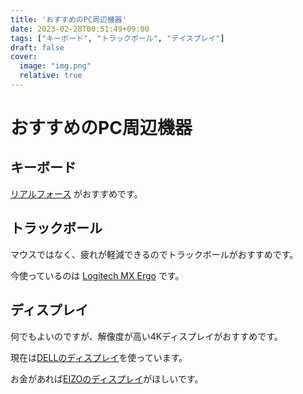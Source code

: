 ```yaml
---
title: 'おすすめのPC周辺機器'
date: 2023-02-28T00:51:49+09:00
tags: ["キーボード", "トラックボール", "デイスプレイ"]
draft: false
cover:
  image: "img.png"
  relative: true
---
```


# おすすめのPC周辺機器

## キーボード

[リアルフォース](https://www.amazon.co.jp/REALFORCE-%E3%83%8F%E3%82%A4%E3%83%96%E3%83%AA%E3%83%83%E3%83%89%E3%83%A2%E3%83%87%E3%83%AB-Bluetooth-%E9%9D%99%E9%9B%BB%E5%AE%B9%E9%87%8F%E7%84%A1%E6%8E%A5%E7%82%B9%E6%96%B9%E5%BC%8F-R3HB13/dp/B09VPH3P8K?keywords=%E3%83%AA%E3%82%A2%E3%83%AB%E3%83%95%E3%82%A9%E3%83%BC%E3%82%B9+%E8%8B%B1%E8%AA%9E%E9%85%8D%E5%88%97&qid=1677512754&sprefix=%E3%83%AA%E3%82%A2%E3%83%AB%E3%83%95%E3%82%A9%E3%83%BC%E3%82%B9+eigo%2Caps%2C202&sr=8-2-spons&psc=1&spLa=ZW5jcnlwdGVkUXVhbGlmaWVyPUExNDBYTUM3R1FaMDhVJmVuY3J5cHRlZElkPUEwMjIyMDUyUTgzRzVQSjlDNktCJmVuY3J5cHRlZEFkSWQ9QUxNNVhEQkRQQU9HTCZ3aWRnZXROYW1lPXNwX2F0ZiZhY3Rpb249Y2xpY2tSZWRpcmVjdCZkb05vdExvZ0NsaWNrPXRydWU%3D&linkCode=ll1&tag=kenji021-22&linkId=5fa49bc2d6a98282d68a4f245a6f3aef&language=ja_JP&ref_=as_li_ss_tl) がおすすめです。

## トラックボール

マウスではなく、疲れが軽減できるのでトラックボールがおすすめです。

今使っているのは [Logitech MX Ergo](https://www.amazon.co.jp/Logicool-%E3%83%AD%E3%82%B8%E3%82%AF%E3%83%BC%E3%83%AB-MXTB1s-bluetooth-%E7%AD%8B%E7%B7%8A%E5%BC%B520-%E8%BB%BD%E6%B8%9B/dp/B074Z71C2M?&linkCode=ll1&tag=kenji021-22&linkId=254eda8ec308b7e57c42c08fbde4fe38&language=ja_JP&ref_=as_li_ss_tl) です。

## ディスプレイ

何でもよいのですが、解像度が高い4Kディスプレイがおすすめです。

現在は[DELLのディスプレイ](https://www.amazon.co.jp/REALFORCE-%E3%83%8F%E3%82%A4%E3%83%96%E3%83%AA%E3%83%83%E3%83%89%E3%83%A2%E3%83%87%E3%83%AB-Bluetooth-%E9%9D%99%E9%9B%BB%E5%AE%B9%E9%87%8F%E7%84%A1%E6%8E%A5%E7%82%B9%E6%96%B9%E5%BC%8F-R3HB13/dp/B09VPH3P8K?keywords=%E3%83%AA%E3%82%A2%E3%83%AB%E3%83%95%E3%82%A9%E3%83%BC%E3%82%B9+%E8%8B%B1%E8%AA%9E%E9%85%8D%E5%88%97&qid=1677512754&sprefix=%E3%83%AA%E3%82%A2%E3%83%AB%E3%83%95%E3%82%A9%E3%83%BC%E3%82%B9+eigo%2Caps%2C202&sr=8-2-spons&psc=1&spLa=ZW5jcnlwdGVkUXVhbGlmaWVyPUExNDBYTUM3R1FaMDhVJmVuY3J5cHRlZElkPUEwMjIyMDUyUTgzRzVQSjlDNktCJmVuY3J5cHRlZEFkSWQ9QUxNNVhEQkRQQU9HTCZ3aWRnZXROYW1lPXNwX2F0ZiZhY3Rpb249Y2xpY2tSZWRpcmVjdCZkb05vdExvZ0NsaWNrPXRydWU%3D&linkCode=ll1&tag=kenji021-22&linkId=5fa49bc2d6a98282d68a4f245a6f3aef&language=ja_JP&ref_=as_li_ss_tl)を使っています。

お金があれば[EIZOのディスプレイ](https://www.amazon.co.jp/EIZO-EV3895-BK-3840%C3%971600-%E3%82%A6%E3%83%AB%E3%83%88%E3%83%A9%E3%83%AF%E3%82%A4%E3%83%89%E6%9B%B2%E9%9D%A2%E3%83%A2%E3%83%8B%E3%82%BF%E3%83%BC-%E3%82%A2%E3%83%B3%E3%83%81%E3%82%B0%E3%83%AC%E3%82%A2IPS/dp/B08J41BS3S?__mk_ja_JP=%E3%82%AB%E3%82%BF%E3%82%AB%E3%83%8A&crid=1ICBGJG1U5CXJ&keywords=EIZO%E3%81%AE%E3%83%87%E3%82%A3%E3%82%B9%E3%83%97%E3%83%AC%E3%82%A4&qid=1677512999&sprefix=eizo%E3%81%AE%E3%83%87%E3%82%A3%E3%82%B9%E3%83%97%E3%83%AC%E3%82%A4%2Caps%2C238&sr=8-7&linkCode=ll1&tag=kenji021-22&linkId=8045aa4065163fab6d38bcc27e60b645&language=ja_JP&ref_=as_li_ss_tl)がほしいです。
